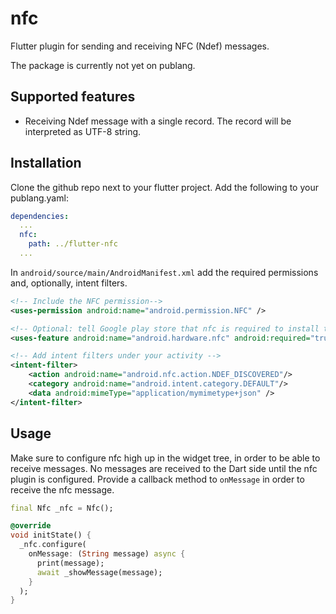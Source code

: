 # nfc

Flutter plugin for sending and receiving NFC (Ndef) messages.

The package is currently not yet on publang. 

## Supported features
- Receiving Ndef message with a single record. The record will be interpreted as UTF-8 string.

## Installation
Clone the github repo next to your flutter project.
Add the following to your publang.yaml:
```yaml
dependencies:
  ...
  nfc:
    path: ../flutter-nfc
  ...
```

In `android/source/main/AndroidManifest.xml` add the required permissions and, optionally, intent filters.
```xml
<!-- Include the NFC permission-->
<uses-permission android:name="android.permission.NFC" />

<!-- Optional: tell Google play store that nfc is required to install the app -->
<uses-feature android:name="android.hardware.nfc" android:required="true" />

<!-- Add intent filters under your activity -->
<intent-filter>
    <action android:name="android.nfc.action.NDEF_DISCOVERED"/>
    <category android:name="android.intent.category.DEFAULT"/>
    <data android:mimeType="application/mymimetype+json" />
</intent-filter>
```

## Usage
Make sure to configure nfc high up in the widget tree, in order to be able to receive messages. No messages are received to the Dart side until the nfc plugin is configured.
Provide a callback method to `onMessage` in order to receive the nfc message.
```dart
final Nfc _nfc = Nfc();

@override 
void initState() {
  _nfc.configure(
    onMessage: (String message) async {
      print(message);
      await _showMessage(message);
    }
  );
}
```
